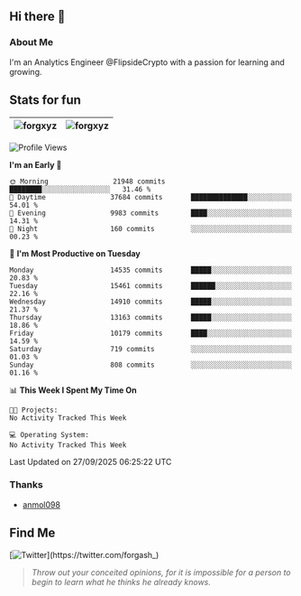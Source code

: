 ## Hi there 👋

### About Me

I'm an Analytics Engineer @FlipsideCrypto with a passion for learning and growing.
  
## Stats for fun

| <img align="center" src="https://github-readme-streak-stats.herokuapp.com/?user=forgxyz&theme=tokyonight" alt="forgxyz" /> | <img align="center" src="https://github-readme-stats.vercel.app/api?username=forgxyz&theme=tokyonight&show_icons=true" alt="forgxyz" /> |
| ------------- |------------- |


<!--START_SECTION:waka-->
![Profile Views](http://img.shields.io/badge/Profile%20Views-1-blue)

**I'm an Early 🐤** 

```text
🌞 Morning                21948 commits       ████████░░░░░░░░░░░░░░░░░   31.46 % 
🌆 Daytime                37684 commits       ██████████████░░░░░░░░░░░   54.01 % 
🌃 Evening                9983 commits        ████░░░░░░░░░░░░░░░░░░░░░   14.31 % 
🌙 Night                  160 commits         ░░░░░░░░░░░░░░░░░░░░░░░░░   00.23 % 
```
📅 **I'm Most Productive on Tuesday** 

```text
Monday                   14535 commits       █████░░░░░░░░░░░░░░░░░░░░   20.83 % 
Tuesday                  15461 commits       ██████░░░░░░░░░░░░░░░░░░░   22.16 % 
Wednesday                14910 commits       █████░░░░░░░░░░░░░░░░░░░░   21.37 % 
Thursday                 13163 commits       █████░░░░░░░░░░░░░░░░░░░░   18.86 % 
Friday                   10179 commits       ████░░░░░░░░░░░░░░░░░░░░░   14.59 % 
Saturday                 719 commits         ░░░░░░░░░░░░░░░░░░░░░░░░░   01.03 % 
Sunday                   808 commits         ░░░░░░░░░░░░░░░░░░░░░░░░░   01.16 % 
```


📊 **This Week I Spent My Time On** 

```text
🐱‍💻 Projects: 
No Activity Tracked This Week

💻 Operating System: 
No Activity Tracked This Week
```


 Last Updated on 27/09/2025 06:25:22 UTC
<!--END_SECTION:waka-->

### Thanks
 - [anmol098](https://github.com/anmol098/waka-readme-stats/)
  
## Find Me
[![Twitter](https://img.shields.io/twitter/url/https/twitter.com/forgash_.svg?style=social&label=Follow%20%40forgash_)](https://twitter.com/forgash_)


> *Throw out your conceited opinions, for it is impossible for a person to begin to learn what he thinks he already knows.* 
